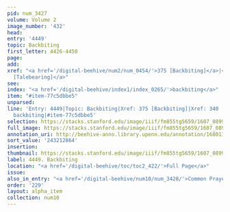 ```yaml
---
pid: num_3427
volume: Volume 2
image_number: '432'
head:
entry: '4449'
topic: Backbiting
first_letter: 4426-4450
page:
add:
xref: "<a href='/digital-beehive/num2/num_0454/'>375 [Backbiting]</a>|<a href='/digital-beehive/num2/num_0394/'>340
  [Talebearing]</a>"
see:
index: "<a href='/digital-beehive/index1/index_0265/'>backbiting</a>"
item: "#item-77c5dbbe5"
unparsed:
line: 'Entry: 4449|Topic: Backbiting|Xref: 375 [Backbiting]|Xref: 340 [Talebearing]|Index:
  backbiting|#item-77c5dbbe5'
selection: https://stacks.stanford.edu/image/iiif/fm855tg5659/1607_0899/773,2864,2757,233/full/0/default.jpg
full_image: https://stacks.stanford.edu/image/iiif/fm855tg5659/1607_0899/full/full/0/default.jpg
annotation_uri: http://beehive-anno.library.upenn.edu/annotation/1680115406158
sort_value: '243212864'
insertion:
thumbnail: https://stacks.stanford.edu/image/iiif/fm855tg5659/1607_0899/773,2864,600,180/250,/0/default.jpg
label: 4449. Backbiting
location: "<a href='/digital-beehive/toc/toc2_422/'>Full Page</a>"
issue:
also_in_entry: "<a href='/digital-beehive/num10/num_3428/'>Common Prayer's</a>"
order: '229'
layout: alpha_item
collection: num10
---
```

